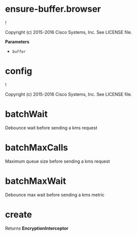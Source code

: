 # ensure-buffer.browser

!

Copyright (c) 2015-2016 Cisco Systems, Inc. See LICENSE file.

**Parameters**

-   `buffer`  

# config

!

Copyright (c) 2015-2016 Cisco Systems, Inc. See LICENSE file.

# batchWait

Debounce wait before sending a kms request

# batchMaxCalls

Maximum queue size before sending a kms request

# batchMaxWait

Debounce max wait before sending a kms metric

# create

Returns **EncryptionInterceptor** 
